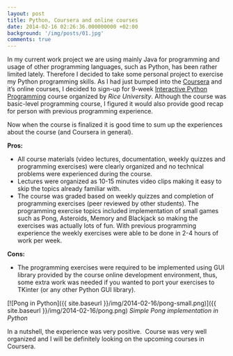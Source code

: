 ```yaml
---
layout: post
title: Python, Coursera and online courses
date: 2014-02-16 02:26:36.000000000 +02:00
background: '/img/posts/01.jpg'
comments: true
---
```


In my current work project we are using mainly Java for programming and usage of other programming languages, such as Python, has been rather limited lately. Therefore I decided to take some personal project to exercise my Python programming skills. As I had just bumped into the [Coursera](https://www.coursera.org/) and it’s online courses, I decided to sign-up for 9-week [Interactive Python Programming](https://www.coursera.org/course/interactivepython) course organized by *Rice University*. Although the course was basic-level programming course, I figured it would also provide good recap for person with previous programming experience.

Now when the course is finalized it is good time to sum up the experiences about the course (and Coursera in general).

**Pros:**

+ All course materials (video lectures, documentation, weekly quizzes and programming exercises) were clearly organized and no technical problems were experienced during the course.
+ Lectures were organized as 10-15 minutes video clips making it easy to skip the topics already familiar with.
+ The course was graded based on weekly quizzes and completion of programming exercises (peer reviewed by other students). The programming exercise topics included implementation of small games such as Pong, Asteroids, Memory and Blackjack so making the exercises was actually lots of fun. With previous programming experience the weekly exercises were able to be done in 2-4 hours of work per week.

**Cons:**

- The programming exercises were required to be implemented using GUI library provided by the course online development environment, thus, some extra work was needed if you wanted to port your exercises to TKinter (or any other Python GUI library).

[![Pong in Python]({{ site.baseurl }}/img/2014-02-16/pong-small.png)]({{ site.baseurl }}/img/2014-02-16/pong.png)
*Simple Pong implementation in Python*

In a nutshell, the experience was very positive.  Course was very well organized and I will be definitely looking on the upcoming courses in Coursera.

